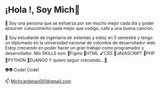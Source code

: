 # ¡Hola !, Soy Mich👋

  
  👀 Soy una persona que se esfuerza por ser mucho mejor cada dia y poder absorver conocimiento nada mejor que codigo, cafe y una buena canción. 
  
  🌱 Soy estudiante de ingeniaria de sistemas y estoy en 5 semestre y tengo un diplomado en la universidad nacional de colombia de desarrollador web. Estoy creciendo en poder 
     hacer un gran trabajo como programador y desarrollador. Mis SKILLS son:
                                                                      🎨Figma 
                                                                      👾HTML 
                                                                      🖌CSS 
                                                                      🎇JAVASCRIPT
                                                                      🐘PHP
                                                                      🐍PYTHON
                                                                      🥨DJANGO 
 Y quiero seguir creciendo...🚀
  
 👽👽 Code! Code!
  
  📫 Michcardenas001@gmail.com

